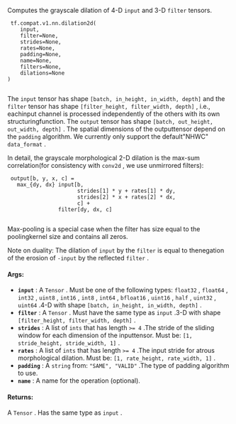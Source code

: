 Computes the grayscale dilation of 4-D  `input`  and 3-D  `filter`  tensors.

```
 tf.compat.v1.nn.dilation2d(
    input,
    filter=None,
    strides=None,
    rates=None,
    padding=None,
    name=None,
    filters=None,
    dilations=None
)
 
```

The  `input`  tensor has shape  `[batch, in_height, in_width, depth]`  and the `filter`  tensor has shape  `[filter_height, filter_width, depth]` , i.e., eachinput channel is processed independently of the others with its own structuringfunction. The  `output`  tensor has shape `[batch, out_height, out_width, depth]` . The spatial dimensions of the outputtensor depend on the  `padding`  algorithm. We currently only support the default"NHWC"  `data_format` .

In detail, the grayscale morphological 2-D dilation is the max-sum correlation(for consistency with  `conv2d` , we use unmirrored filters):

```
 output[b, y, x, c] =
   max_{dy, dx} input[b,
                      strides[1] * y + rates[1] * dy,
                      strides[2] * x + rates[2] * dx,
                      c] +
                filter[dy, dx, c]
 
```

Max-pooling is a special case when the filter has size equal to the poolingkernel size and contains all zeros.

Note on duality: The dilation of  `input`  by the  `filter`  is equal to thenegation of the erosion of  `-input`  by the reflected  `filter` .

#### Args:
- **`input`** : A  `Tensor` . Must be one of the following types:  `float32` ,  `float64` ,  `int32` ,  `uint8` ,  `int16` ,  `int8` ,  `int64` ,  `bfloat16` ,  `uint16` ,  `half` ,  `uint32` ,  `uint64` .4-D with shape  `[batch, in_height, in_width, depth]` .
- **`filter`** : A  `Tensor` . Must have the same type as  `input` .3-D with shape  `[filter_height, filter_width, depth]` .
- **`strides`** : A list of  `ints`  that has length  `>= 4` .The stride of the sliding window for each dimension of the inputtensor. Must be:  `[1, stride_height, stride_width, 1]` .
- **`rates`** : A list of  `ints`  that has length  `>= 4` .The input stride for atrous morphological dilation. Must be: `[1, rate_height, rate_width, 1]` .
- **`padding`** : A  `string`  from:  `"SAME", "VALID"` .The type of padding algorithm to use.
- **`name`** : A name for the operation (optional).


#### Returns:
A  `Tensor` . Has the same type as  `input` .

